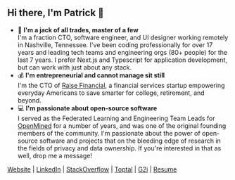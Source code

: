 ## Hi there, I'm Patrick 👋

- 🦄 **I'm a jack of all trades, master of a few**<br />I'm a fraction CTO, software engineer, and UI designer working remotely in Nashville, Tennessee. I've been coding professionally for over 17 years and leading tech teams and engineering orgs (80+ people) for the last 7 years. I prefer Next.js and Typescript for application development, but can work with just about any stack.
- 💰 **I'm entrepreneurial and cannot manage sit still**<br />I'm the CTO of [Raise Financial](https://raisefinancial.com), a financial services startup empowering everyday Americans to save smarter for college, retirement, and beyond.
- 💻 **I'm passionate about open-source software**<br />I served as the Federated Learning and Engineering Team Leads for [OpenMined](https://openmined.org) for a number of years, and was one of the original founding members of the community. I'm passionate about the power of open-source software and projects that on the bleeding edge of research in the fields of privacy and data ownership. If you're interested in that as well, drop me a message!

[Website](https://patrickcason.com) | [LinkedIn](https://www.linkedin.com/in/patrickcason/) | [StackOverflow](https://stackoverflow.com/users/591776/cereallarceny) | [Toptal](https://www.toptal.com/resume/patrick-cason) | [G2i](https://portal.g2i.co/developer/Patrick-Cason/c0a8037f-7b7c-4319-b5fc-545e00475610) | [Resume](https://www.patrickcason.com/resume-patrick-cason.pdf)

